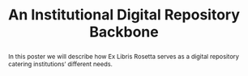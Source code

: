 ---
abstract: In this poster we will describe how Ex Libris Rosetta serves as a digital
  repository catering institutions’ different needs.
creators:
- Alter, Adi
- Peled, Ido
date: null
document_url: https://services.phaidra.univie.ac.at/api/object/o:429574/download
grand_parent: iPRES
institutions: []
keywords:
- dam; preservation; ex libris; rosetta
landing_page_url: https://phaidra.univie.ac.at/o:429574
language: eng
layout: publication
license: CC BY 4.0 International
notes_url: null
parent: iPRES 2015
presentation_url: null
publication_type: poster
size: 292158
source_name: iPRES
title: An Institutional Digital Repository Backbone
year: 2015
---